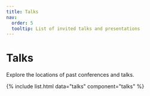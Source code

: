```yaml
---
title: Talks
nav:
  order: 5
  tooltip: List of invited talks and presentations
---
```



# Talks

Explore the locations of past conferences and talks.




{% include list.html data="talks" component="talks" %}



